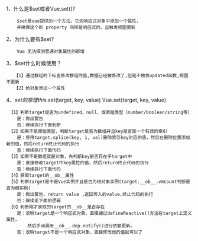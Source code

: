 1、什么是$set或者Vue.set()?
```
    $set是vue提供的一个方法，它向响应式对象中添加一个属性，
    并确保这个新 property 同样是响应式的，且触发视图更新
```
2、为什么要有$set?
```
    Vue 无法探测普通对象属性的新增
```
3、$set什么时候使用？
```
   【1】通过数组的下标去修改数组的值,数据已经被修改了,但是不触发updated函数,视图不更新
   【2】给对象添加一个属性
```

4、$set的原理
this.$set(target, key, value)
Vue.set(target, key, value)
```
 【1】判断target是否为undefined、null、或原始类型（number/boolean/string等）
    是：抛出警告
    否：继续执行下面判断
 【2】如果不是原始类型，判断target是否为数组并且key是否是一个有效的索引
    是：使用target.splice(key, 1, val)删除索引key对应的值，然后在删除位置添加新的值，然后return终止代码的执行  
    否：继续执行下面代码
 【3】如果不是数组就是对象，先判断key是否存在于target中
    是：直接修改target中key属性的值，然后return终止代码的执行
    否：继续执行下面代码
 【4】获取target的__ob__属性
 【5】判断target是不是Vue实例并且是否为根对象实例(target.__ob__.vmCount判断是否为根实例)
    是：抛出警告，return value ,返回传入的value,终止代码的执行
    否：继续走下面的逻辑
 【6】判断刚才获取的target的__ob__是否存在
    是：说明target是一个响应式对象，直接通过defineReactive()方法在target上定义属性，
        然后手动调用__ob__.dep.notify()进行依赖更新。
    否：说明target不是一个响应式对象，直接修改他的值就可以了
    
    
```